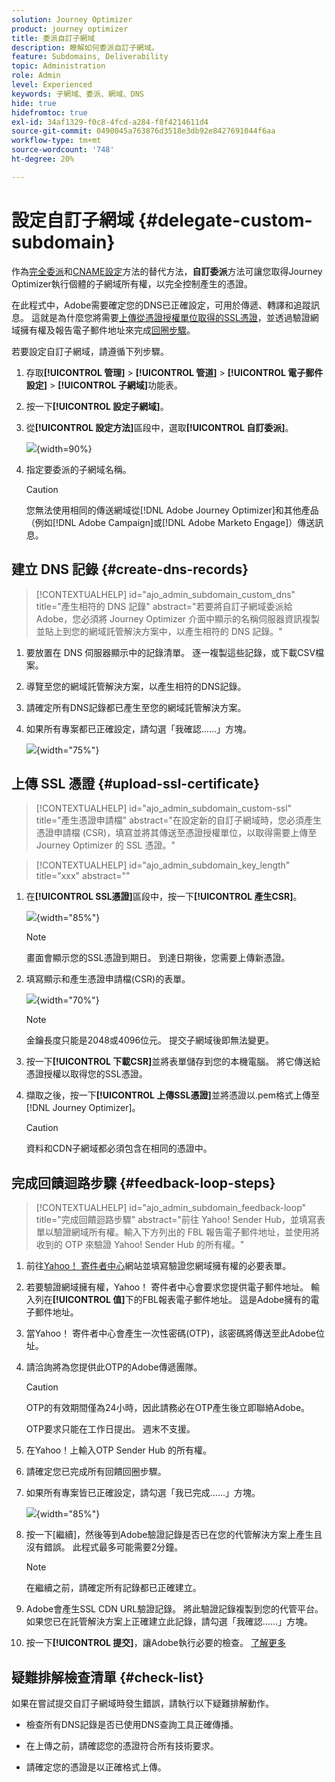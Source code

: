 ```yaml
---
solution: Journey Optimizer
product: journey optimizer
title: 委派自訂子網域
description: 瞭解如何委派自訂子網域。
feature: Subdomains, Deliverability
topic: Administration
role: Admin
level: Experienced
keywords: 子網域、委派、網域、DNS
hide: true
hidefromtoc: true
exl-id: 34af1329-f0c8-4fcd-a284-f8f4214611d4
source-git-commit: 0490045a763876d3518e3db92e8427691044f6aa
workflow-type: tm+mt
source-wordcount: '748'
ht-degree: 20%

---
```


# 設定自訂子網域 {#delegate-custom-subdomain}

作為[完全委派](about-subdomain-delegation.md#full-subdomain-delegation)和[CNAME設定](about-subdomain-delegation.md#cname-subdomain-delegation)方法的替代方法，**自訂委派**&#x200B;方法可讓您取得Journey Optimizer執行個體的子網域所有權，以完全控制產生的憑證。

在此程式中，Adobe需要確定您的DNS已正確設定，可用於傳遞、轉譯和追蹤訊息。 這就是為什麼您將需要[上傳從憑證授權單位取得的SSL憑證](#upload-ssl-certificate)，並透過驗證網域擁有權及報告電子郵件地址來完成[回圈步驟](#feedback-loop-steps)。

若要設定自訂子網域，請遵循下列步驟。

1. 存取&#x200B;**[!UICONTROL 管理]** > **[!UICONTROL 管道]** > **[!UICONTROL 電子郵件設定]** > **[!UICONTROL 子網域]**&#x200B;功能表。

1. 按一下&#x200B;**[!UICONTROL 設定子網域]**。

1. 從&#x200B;**[!UICONTROL 設定方法]**&#x200B;區段中，選取&#x200B;**[!UICONTROL 自訂委派]**。

   ![](assets/subdomain-method-custom.png){width=90%}

1. 指定要委派的子網域名稱。

   >[!CAUTION]
   >
   >您無法使用相同的傳送網域從[!DNL Adobe Journey Optimizer]和其他產品（例如[!DNL Adobe Campaign]或[!DNL Adobe Marketo Engage]）傳送訊息。

## 建立 DNS 記錄 {#create-dns-records}

>[!CONTEXTUALHELP]
>id="ajo_admin_subdomain_custom_dns"
>title="產生相符的 DNS 記錄"
>abstract="若要將自訂子網域委派給 Adobe，您必須將 Journey Optimizer 介面中顯示的名稱伺服器資訊複製並貼上到您的網域託管解決方案中，以產生相符的 DNS 記錄。"

1. 要放置在 DNS 伺服器顯示中的記錄清單。 逐一複製這些記錄，或下載CSV檔案。

1. 導覽至您的網域託管解決方案，以產生相符的DNS記錄。

1. 請確定所有DNS記錄都已產生至您的網域託管解決方案。

1. 如果所有專案都已正確設定，請勾選「我確認……」方塊。

   ![](assets/subdomain-custom-submit.png){width="75%"}

## 上傳 SSL 憑證 {#upload-ssl-certificate}

>[!CONTEXTUALHELP]
>id="ajo_admin_subdomain_custom-ssl"
>title="產生憑證申請檔"
>abstract="在設定新的自訂子網域時，您必須產生憑證申請檔 (CSR)，填寫並將其傳送至憑證授權單位，以取得需要上傳至 Journey Optimizer 的 SSL 憑證。"

>[!CONTEXTUALHELP]
>id="ajo_admin_subdomain_key_length"
>title="xxx"
>abstract=""

1. 在&#x200B;**[!UICONTROL SSL憑證]**&#x200B;區段中，按一下&#x200B;**[!UICONTROL 產生CSR]**。

   ![](assets/subdomain-custom-ssl-certificate.png){width="85%"}

   >[!NOTE]
   >
   >畫面會顯示您的SSL憑證到期日。 到達日期後，您需要上傳新憑證。

1. 填寫顯示和產生憑證申請檔(CSR)的表單。

   ![](assets/subdomain-custom-generate-csr.png){width="70%"}

   >[!NOTE]
   >
   >金鑰長度只能是2048或4096位元。 提交子網域後即無法變更。

1. 按一下&#x200B;**[!UICONTROL 下載CSR]**&#x200B;並將表單儲存到您的本機電腦。 將它傳送給憑證授權以取得您的SSL憑證。

1. 擷取之後，按一下&#x200B;**[!UICONTROL 上傳SSL憑證]**&#x200B;並將憑證以.pem格式上傳至[!DNL Journey Optimizer]。

   >[!CAUTION]
   >
   >資料和CDN子網域都必須包含在相同的憑證中。

## 完成回饋迴路步驟 {#feedback-loop-steps}

>[!CONTEXTUALHELP]
>id="ajo_admin_subdomain_feedback-loop"
>title="完成回饋迴路步驟"
>abstract="前往 Yahoo! Sender Hub，並填寫表單以驗證網域所有權。輸入下方列出的 FBL 報告電子郵件地址，並使用將收到的 OTP 來驗證 Yahoo! Sender Hub 的所有權。"

1. 前往[Yahoo！ 寄件者中心](https://senders.yahooinc.com/)網站並填寫驗證您網域擁有權的必要表單。

1. 若要驗證網域擁有權，Yahoo！ 寄件者中心會要求您提供電子郵件地址。 輸入列在&#x200B;**[!UICONTROL 值]**&#x200B;下的FBL報表電子郵件地址。 這是Adobe擁有的電子郵件地址。

1. 當Yahoo！ 寄件者中心會產生一次性密碼(OTP)，該密碼將傳送至此Adobe位址。

1. 請洽詢將為您提供此OTP的Adobe傳遞團隊。<!--Specify how to reach out + any information that customer should share in the request to deliverability team to get access to the right OTP-->

   >[!CAUTION]
   >
   >OTP的有效期間僅為24小時，因此請務必在OTP產生後立即聯絡Adobe。<!--TBC?-->
   >
   >OTP要求只能在工作日提出。 週末不支援。<!--Add times + timezone-->

1. 在Yahoo！上輸入OTP Sender Hub 的所有權。

1. 請確定您已完成所有回饋回圈步驟。

1. 如果所有專案皆已正確設定，請勾選「我已完成……」方塊。

   ![](assets/subdomain-custom-feedback-loop.png){width="85%"}

1. 按一下[繼續]&#x200B;**&#x200B;**，然後等到Adobe驗證記錄是否已在您的代管解決方案上產生且沒有錯誤。 此程式最多可能需要2分鐘。

   >[!NOTE]
   >
   >在繼續之前，請確定所有記錄都已正確建立。

1. Adobe會產生SSL CDN URL驗證記錄。 將此驗證記錄複製到您的代管平台。 如果您已在託管解決方案上正確建立此記錄，請勾選「我確認……」方塊。

1. 按一下&#x200B;**[!UICONTROL 提交]**，讓Adobe執行必要的檢查。 [了解更多](delegate-subdomain.md#submit-subdomain)

## 疑難排解檢查清單 {#check-list}

如果在嘗試提交自訂子網域時發生錯誤，請執行以下疑難排解動作。

* 檢查所有DNS記錄是否已使用DNS查詢工具正確傳播。

* 在上傳之前，請確認您的憑證符合所有技術要求。

* 請確定您的憑證是以正確格式上傳。
